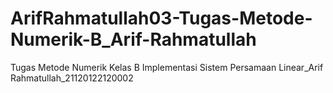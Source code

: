 # ArifRahmatullah03-Tugas-Metode-Numerik-B_Arif-Rahmatullah
Tugas Metode Numerik Kelas B Implementasi Sistem Persamaan Linear_Arif Rahmatullah_21120122120002
